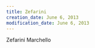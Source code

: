 ```yaml
---
title: Zefarini
creation_date: June 6, 2013
modification_date: June 6, 2013
---
```



Zefarini
Marchello
